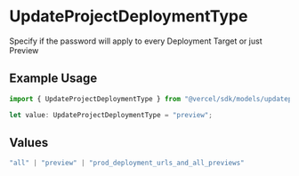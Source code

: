 # UpdateProjectDeploymentType

Specify if the password will apply to every Deployment Target or just Preview

## Example Usage

```typescript
import { UpdateProjectDeploymentType } from "@vercel/sdk/models/updateprojectop.js";

let value: UpdateProjectDeploymentType = "preview";
```

## Values

```typescript
"all" | "preview" | "prod_deployment_urls_and_all_previews"
```